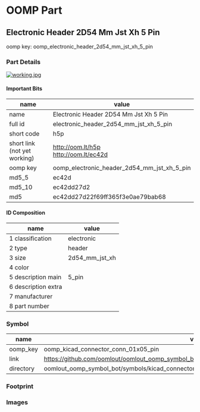 # OOMP Part  
## Electronic Header 2D54 Mm Jst Xh 5 Pin  
  
oomp key: oomp_electronic_header_2d54_mm_jst_xh_5_pin  
  
### Part Details  
  
[![working.jpg](working_600.jpg)](working.jpg)  
  
#### Important Bits  
| name | value | 
| --- | --- | 
| name | Electronic Header 2D54 Mm Jst Xh 5 Pin | 
| full id | electronic_header_2d54_mm_jst_xh_5_pin | 
| short code | h5p | 
| short link<br>(not yet working) | http://oom.lt/h5p<br>http://oom.lt/ec42d | 
| oomp key | oomp_electronic_header_2d54_mm_jst_xh_5_pin | 
| md5_5 | ec42d | 
| md5_10 | ec42dd27d2 | 
| md5 | ec42dd27d22f69ff365f3e0ae79bab68 | 
#### ID Composition  
| name | value | 
| --- | --- | 
| 1 classification | electronic | 
| 2 type | header | 
| 3 size | 2d54_mm_jst_xh | 
| 4 color |  | 
| 5 description main | 5_pin | 
| 6 description extra |  | 
| 7 manufacturer |  | 
| 8 part number |  | 
### Symbol  
| name | value | 
| --- | --- | 
| oomp_key | oomp_kicad_connector_conn_01x05_pin | 
| link | https://github.com/oomlout/oomlout_oomp_symbol_bot/tree/main/symbols/kicad_connector_conn_01x05_pin | 
| directory | oomlout_oomp_symbol_bot/symbols/kicad_connector_conn_01x05_pin//working/working.kicad_sym | 
### Footprint  
### Images  
